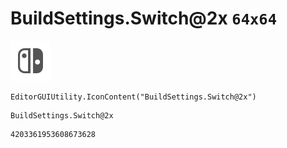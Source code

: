 # BuildSettings.Switch@2x `64x64`
<img src="/img/BuildSettings.Switch@2x.png" width=64 height=64>

``` CSharp
EditorGUIUtility.IconContent("BuildSettings.Switch@2x")
```
```
BuildSettings.Switch@2x
```
```
4203361953608673628
```
